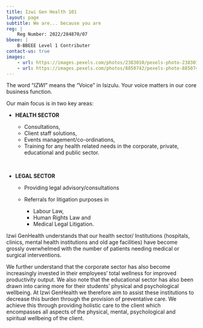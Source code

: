 ```yaml
---
title: Izwi Gen Health 101
layout: page
subtitle: We are... because you are
reg: |
    Reg Number: 2022/284870/07
bbeee: |
    B-BBEEE Level 1 Contributer
contact-us: true
images: 
    - url: https://images.pexels.com/photos/2383010/pexels-photo-2383010.jpeg
    - url: https://images.pexels.com/photos/8850742/pexels-photo-8850742.jpeg
---
```


The word “*IZWI*” means the “Voice” in Isizulu. Your voice matters in our core business function.

Our main focus is in two key areas:
* **HEALTH SECTOR** 

    * Consultations, 
    * Client staff solutions, 
    * Events management/co-ordinations,
    * Training for any health related needs in the corporate, private, educational and public sector.

<br>

* **LEGAL SECTOR** 

    * Providing legal advisory/consultations 
    * Referrals for litigation purposes in

        * Labour Law, 
        * Human Rights Law and 
        * Medical Legal Litigation.

Izwi GenHealth understands that our health sector/ Institutions (hospitals, clinics, mental health institutions and old age facilities) have become grossly overwhelmed with the number of patients needing medical or surgical interventions.

We further understand that the corporate sector has also become increasingly invested in their employees’ total wellness for improved productivity output.
We also note that the educational sector has also been drawn into caring more for their students’ physical and psychological wellbeing.
At Izwi GenHealth we therefore aim to assist these institutions to decrease this burden through the provision of preventative care.
We achieve this through providing holistic care to the client which encompasses all aspects of the physical, mental, psychological and spiritual wellbeing of the client.
